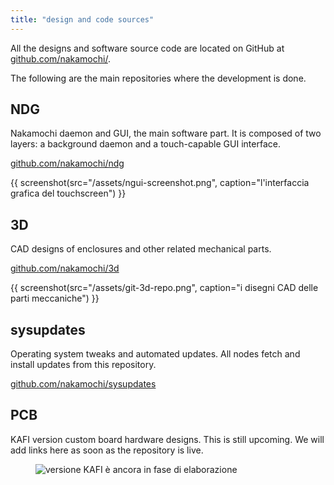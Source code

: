 ```yaml
---
title: "design and code sources"
---
```


All the designs and software source code are located on GitHub
at [github.com/nakamochi/](https://github.com/nakamochi/).

The following are the main repositories where the development is done.

## NDG

Nakamochi daemon and GUI, the main software part. It is composed of two layers:
a background daemon and a touch-capable GUI interface.

[github.com/nakamochi/ndg](https://github.com/nakamochi/ndg)

{{ screenshot(src="/assets/ngui-screenshot.png", caption="l'interfaccia grafica del touchscreen") }}

## 3D

CAD designs of enclosures and other related mechanical parts.

[github.com/nakamochi/3d](https://github.com/nakamochi/3d)

{{ screenshot(src="/assets/git-3d-repo.png", caption="i disegni CAD delle parti meccaniche") }}

## sysupdates

Operating system tweaks and automated updates. All nodes fetch and install updates
from this repository.

[github.com/nakamochi/sysupdates](https://github.com/nakamochi/sysupdates)

## PCB

<div class="text-media-card">
  <div class="card-text">

KAFI version custom board hardware designs. This is still upcoming. We will add links here
as soon as the repository is live.

  </div>
  <figure class="card-media">
    <img src="/assets/kafi-question-mark.png" alt="versione KAFI è ancora in fase di elaborazione">
  </figure>
</div>
